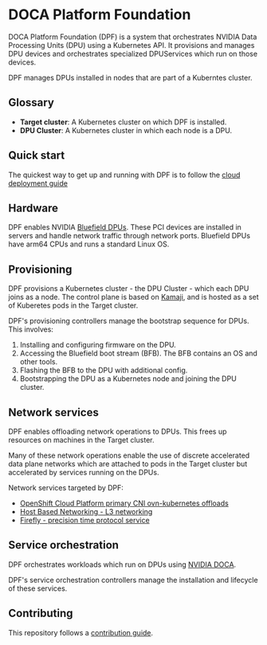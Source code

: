 # DOCA Platform Foundation

DOCA Platform Foundation (DPF) is a system that orchestrates NVIDIA Data Processing Units (DPU) using a Kubernetes API. It provisions and manages DPU devices and orchestrates specialized DPUServices which run on those devices.

DPF manages DPUs installed in nodes that are part of a Kuberntes cluster.

## Glossary
- **Target cluster**: A Kubernetes cluster on which DPF is installed.
- **DPU Cluster**: A Kubernetes cluster in which each node is a DPU.

## Quick start
The quickest way to get up and running with DPF is to follow the [cloud deployment guide](./docs/dev/cloud-dev-setup.md)

## Hardware
DPF enables NVIDIA [Bluefield DPUs](https://www.nvidia.com/en-gb/networking/products/data-processing-unit/). These PCI devices are installed in servers and handle network traffic through network ports. Bluefield DPUs have arm64 CPUs and runs a standard Linux OS.

## Provisioning
DPF provisions a Kubernetes cluster - the DPU Cluster - which each DPU joins as a node. The control plane is based on [Kamaji](https://github.com/clastix/kamaji), and is hosted as a set of Kuberetes pods in the Target cluster.

DPF's provisioning controllers manage the bootstrap sequence for DPUs. This involves:
1) Installing and configuring firmware on the DPU.
2) Accessing the Bluefield boot stream (BFB). The BFB contains an OS and other tools.
3) Flashing the BFB to the DPU with additional config.
4) Bootstrapping the DPU as a Kubernetes node and joining the DPU cluster.

## Network services
DPF enables offloading network operations to DPUs. This frees up resources on machines in the Target cluster.

Many of these network operations enable the use of discrete accelerated data plane networks which are attached to pods in the Target cluster but accelerated by services running on the DPUs.

Network services targeted by DPF:
- [OpenShift Cloud Platform primary CNI ovn-kubernetes offloads](https://docs.openshift.com/container-platform/4.10/networking/hardware_networks/configuring-hardware-offloading.html)
- [Host Based Networking -  L3 networking](https://docs.nvidia.com/doca/sdk/nvidia+doca+hbn+service+guide/index.html#:~:text=Host%2Dbased%20Networking%20(HBN),BlueField%20as%20a%20BGP%20router)
- [Firefly - precision time protocol service](https://docs.nvidia.com/doca/sdk/nvidia+doca+firefly+service+guide/index.html)

## Service orchestration
DPF orchestrates workloads which run on DPUs using [NVIDIA DOCA](https://developer.nvidia.com/networking/doca).

DPF's service orchestration controllers manage the installation and lifecycle of these services.


## Contributing

This repository follows a [contribution guide](docs/CONTRIBUTING.md).